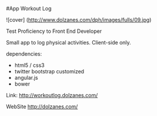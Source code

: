 #App Workout Log

![cover] (http://www.dolzanes.com/dph/images/fulls/09.jpg)

Test Proficiency to Front End Developer 

Small app to log physical activities. Client-side only.

dependencies:

- html5 / css3 
- twitter bootstrap customized
- angular.js 
- bower

Link: http://workoutlog.dolzanes.com/

WebSite http://dolzanes.com/
